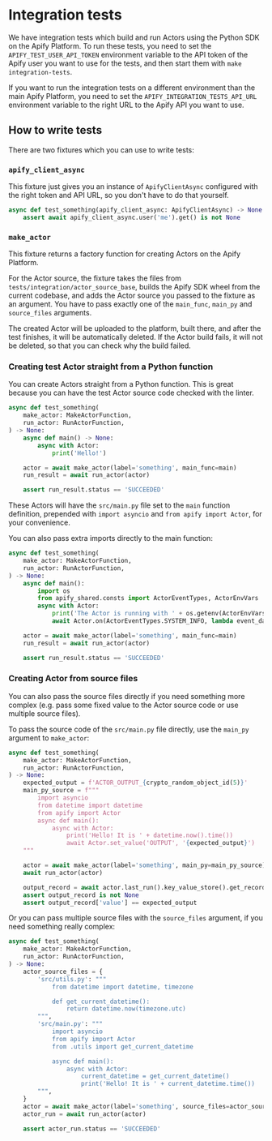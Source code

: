 # Integration tests

We have integration tests which build and run Actors using the Python SDK on the Apify Platform. To run these tests, you need to set the `APIFY_TEST_USER_API_TOKEN` environment variable to the API token of the Apify user you want to use for the tests, and then start them with `make integration-tests`.

If you want to run the integration tests on a different environment than the main Apify Platform, you need to set the `APIFY_INTEGRATION_TESTS_API_URL` environment variable to the right URL to the Apify API you want to use.

## How to write tests

There are two fixtures which you can use to write tests:

### `apify_client_async`

This fixture just gives you an instance of `ApifyClientAsync` configured with the right token and API URL, so you don't have to do that yourself.

```python
async def test_something(apify_client_async: ApifyClientAsync) -> None:
    assert await apify_client_async.user('me').get() is not None
```

### `make_actor`

This fixture returns a factory function for creating Actors on the Apify Platform.

For the Actor source, the fixture takes the files from `tests/integration/actor_source_base`, builds the Apify SDK wheel from the current codebase, and adds the Actor source you passed to the fixture as an argument. You have to pass exactly one of the `main_func`, `main_py` and `source_files` arguments.

The created Actor will be uploaded to the platform, built there, and after the test finishes, it will be automatically deleted. If the Actor build fails, it will not be deleted, so that you can check why the build failed.

### Creating test Actor straight from a Python function

You can create Actors straight from a Python function. This is great because you can have the test Actor source code checked with the linter.

```python
async def test_something(
    make_actor: MakeActorFunction,
    run_actor: RunActorFunction,
) -> None:
    async def main() -> None:
        async with Actor:
            print('Hello!')

    actor = await make_actor(label='something', main_func=main)
    run_result = await run_actor(actor)

    assert run_result.status == 'SUCCEEDED'
```

These Actors will have the `src/main.py` file set to the `main` function definition, prepended with `import asyncio` and `from apify import Actor`, for your convenience.

You can also pass extra imports directly to the main function:

```python
async def test_something(
    make_actor: MakeActorFunction,
    run_actor: RunActorFunction,
) -> None:
    async def main():
        import os
        from apify_shared.consts import ActorEventTypes, ActorEnvVars
        async with Actor:
            print('The Actor is running with ' + os.getenv(ActorEnvVars.MEMORY_MBYTES) + 'MB of memory')
            await Actor.on(ActorEventTypes.SYSTEM_INFO, lambda event_data: print(event_data))

    actor = await make_actor(label='something', main_func=main)
    run_result = await run_actor(actor)

    assert run_result.status == 'SUCCEEDED'
```

### Creating Actor from source files

You can also pass the source files directly if you need something more complex (e.g. pass some fixed value to the Actor source code or use multiple source files).

To pass the source code of the `src/main.py` file directly, use the `main_py` argument to `make_actor`:

```python
async def test_something(
    make_actor: MakeActorFunction,
    run_actor: RunActorFunction,
) -> None:
    expected_output = f'ACTOR_OUTPUT_{crypto_random_object_id(5)}'
    main_py_source = f"""
        import asyncio
        from datetime import datetime
        from apify import Actor
        async def main():
            async with Actor:
                print('Hello! It is ' + datetime.now().time())
                await Actor.set_value('OUTPUT', '{expected_output}')
    """

    actor = await make_actor(label='something', main_py=main_py_source)
    await run_actor(actor)

    output_record = await actor.last_run().key_value_store().get_record('OUTPUT')
    assert output_record is not None
    assert output_record['value'] == expected_output
```

Or you can pass multiple source files with the `source_files` argument, if you need something really complex:

```python
async def test_something(
    make_actor: MakeActorFunction,
    run_actor: RunActorFunction,
) -> None:
    actor_source_files = {
        'src/utils.py': """
            from datetime import datetime, timezone

            def get_current_datetime():
                return datetime.now(timezone.utc)
        """,
        'src/main.py': """
            import asyncio
            from apify import Actor
            from .utils import get_current_datetime

            async def main():
                async with Actor:
                    current_datetime = get_current_datetime()
                    print('Hello! It is ' + current_datetime.time())
        """,
    }
    actor = await make_actor(label='something', source_files=actor_source_files)
    actor_run = await run_actor(actor)

    assert actor_run.status == 'SUCCEEDED'
```

